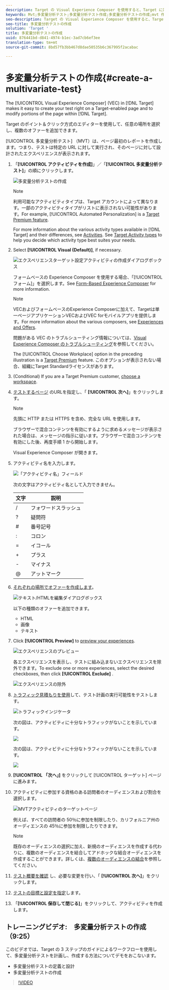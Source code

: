```yaml
---
description: Target の Visual Experience Composer を使用すると、Target に対応したページで適切なテストを作成し、Target 内でページの一部を変更する作業が簡単におこなえます。
keywords: Mvt;多変量分析テスト;多変量分析テスト作成;多変量分析テストの作成;mvt 作成;mvt 作成中;mvt の方法;多変量分析テスト方法
seo-description: Target の Visual Experience Composer を使用すると、Target に対応したページで適切なテストを作成し、Target 内でページの一部を変更する作業が簡単におこなえます。
seo-title: 多変量分析テストの作成
solution: 'Target '
title: 多変量分析テストの作成
uuid: 876441bd-d841-4974-b1ec-3ad7cb6ef3ee
translation-type: tm+mt
source-git-commit: 8bd57fb3bb467d8dae50535b6c367995f2acabac

---
```



# 多変量分析テストの作成{#create-a-multivariate-test}

The [!UICONTROL Visual Experience Composer] (VEC) in [!DNL Target] makes it easy to create your test right on a Target-enabled page and to modify portions of the page within [!DNL Target].

Target のポイント＆クリック方式のエディターを使用して、任意の場所を選択し、複数のオファーを追加できます。

[!UICONTROL 多変量分析テスト] （MVT）は、ページ最初のレポートを作成します。つまり、テストは特定の URL に対して実行され、そのページに対して設計されたエクスペリエンスが表示されます。

1. 「**[!UICONTROL アクティビティを作成]**」／「**[!UICONTROL 多変量分析テスト]**」の順にクリックします。

   ![多変量分析テストの作成](/help/c-activities/c-multivariate-testing/t-create-multivariate-test/assets/create-multivariate.png)

   >[!NOTE]
   >
   >利用可能なアクティビティタイプは、Target アカウントによって異なります。一部のアクティビティタイプがリストに表示されない可能性があります。For example, [!UICONTROL Automated Personalization] is a [Target Premium feature](/help/c-intro/intro.md#premium).
   >
   >For more information about the various activity types available in [!DNL Target] and their differences, see [Activities](../../../c-activities/activities.md#concept_D317A95A1AB54674BA7AB65C7985BA03). See [Target Activity types](/help/c-activities/target-activities-guide.md) to help you decide which activity type best suites your needs.

1. Select **[!UICONTROL Visual (Default)]**, if necessary.

   ![エクスペリエンスターゲット設定アクティビティの作成ダイアログボックス](/help/c-activities/t-experience-target/t-xt-create/assets/form_url-new.png)

   フォームベースの Experience Composer を使用する場合、「[!UICONTROL フォーム]」を選択します。See [Form-Based Experience Composer](/help/c-experiences/form-experience-composer.md) for more information.

   >[!NOTE]
   >
   >VECおよびフォームベースのExperience Composerに加えて、Targetは単一ページアプリケーションVECおよびVEC forモバイルアプリを提供します。For more information about the various composers, see [Experiences and Offers](/help/c-experiences/experiences.md).
   >
   >問題がある VEC のトラブルシューティング情報については、[Visual Experience Composer のトラブルシューティング](/help/c-experiences/c-visual-experience-composer/r-troubleshoot-composer/troubleshoot-composer.md)を参照してください。
   >
   >The [!UICONTROL Choose Workplace] option in the preceding illustration is a [Target Premium](/help/c-intro/intro.md) feature. このオプションが表示されない場合、組織にTarget Standardライセンスがあります。

1. (Conditional) If you are a Target Premium customer, [choose a workspace](/help/administrating-target/c-user-management/property-channel/property-channel.md).

1. [テストするページ](../../../c-activities/c-multivariate-testing/t-create-multivariate-test/url.md#concept_C12E4A85FF3B4E518E3110F6CF1AF9C0) のURLを指定し、「 **[!UICONTROL 次へ]**」をクリックします。

   >[!NOTE]
   >
   >先頭に HTTP または HTTPS を含め、完全な URL を使用します。

   ブラウザーで混合コンテンツを有効にするように求めるメッセージが表示された場合は、メッセージの指示に従います。ブラウザーで混合コンテンツを有効にした後、再度手順 1 から開始します。

   Visual Experience Composer が開きます。

1. アクティビティ名を入力します。

   ![「アクティビティ名」フィールド](/help/c-activities/c-multivariate-testing/t-create-multivariate-test/assets/activityname.png)

   次の文字はアクティビティ名として入力できません。

   | 文字 | 説明 |
   |--- |--- |
   | / | フォワードスラッシュ |
   | ? | 疑問符 |
   | # | 番号記号 |
   | : | コロン |
   | = | イコール |
   | + | プラス |
   | - | マイナス |
   | @ | アットマーク |

1. [それぞれの場所でオファーを作成します](../../../c-activities/c-multivariate-testing/t-create-multivariate-test/add-offers.md#concept_DCE6B45C30F7419B8EC17AFDEE8D8AA6)。

   ![テキスト/HTMLを編集ダイアログボックス](/help/c-activities/c-multivariate-testing/t-create-multivariate-test/assets/editoffers.png)

   以下の種類のオファーを追加できます。

   * HTML
   * 画像
   * テキスト

1. Click **[!UICONTROL Preview]** to [preview your experiences](/help/c-activities/c-multivariate-testing/t-create-multivariate-test/preview-experiences.md).

   ![エクスペリエンスのプレビュー](/help/c-activities/c-multivariate-testing/t-create-multivariate-test/assets/preview-mvt.png)

   各エクスペリエンスを表示し、テストに組み込まないエクスペリエンスを除外できます。To exclude one or more experiences, select the desired checkboxes, then click **[!UICONTROL Exclude]** .

   ![エクスペリエンスの除外](/help/c-activities/c-multivariate-testing/t-create-multivariate-test/assets/preview-mvt-exclude.png)

1. [トラフィック見積もりを使用](../../../c-activities/c-multivariate-testing/t-create-multivariate-test/traffic-estimator.md#task_71AA6922AFD447EA8C5E610A78ABA714)して、テスト計画の実行可能性をテストします。

   ![トラフィックインジケータ](/help/c-activities/c-multivariate-testing/t-create-multivariate-test/assets/mvt-traffic-indicator.png)

   次の図は、アクティビティに十分なトラフィックがないことを示しています。

   ![](assets/estimator.png)

   次の図は、アクティビティに十分なトラフィックがないことを示しています。

   ![](assets/estimator2.png)

1. **[!UICONTROL 「次へ」]** をクリックして [!UICONTROL ターゲット] ページに進みます。

1. アクティビティに参加する資格のある訪問者のオーディエンスおよび割合を選択します。

   ![MVTアクティビティのターゲットページ](/help/c-activities/c-multivariate-testing/t-create-multivariate-test/assets/mvt_audperc.png)

   例えば、すべての訪問者の 50％に参加を制限したり、カリフォルニア州のオーディエンスの 45％に参加を制限したりできます。

   >[!NOTE]
   >
   >既存のオーディエンスの選択に加え、新規のオーディエンスを作成する代わりに、複数のオーディエンスを結合してアドホックな結合オーディエンスを作成することができます。詳しくは、[複数のオーディエンスの結合](../../../c-target/combining-multiple-audiences.md#concept_A7386F1EA4394BD2AB72399C225981E5)を参照してください。

1. [テスト概要を確認](../../../c-activities/c-multivariate-testing/t-create-multivariate-test/test-summary.md#reference_971AB225963A4DC18EEB5B0E20F0A4A7) し、必要な変更を行い、「 **[!UICONTROL 次へ]**」をクリックします。

1. [テストの目標と設定を指定](../../../c-activities/c-multivariate-testing/t-create-multivariate-test/goals-and-settings.md#reference_B25389FD6F3A4989801E740364B089CC)します。

1. 「**[!UICONTROL 保存して閉じる]**」をクリックして、アクティビティを作成します。

## トレーニングビデオ:　多変量分析テストの作成（9:25）

このビデオでは、Target の 3 ステップのガイドによるワークフローを使用して、多変量分析テストを計画し、作成する方法についてデモをおこないます。

* 多変量分析テストの定義と設計
* 多変量分析テストの作成

>[!VIDEO](https://video.tv.adobe.com/v/17395?captions=jpn)
